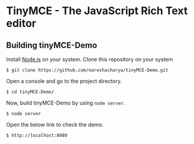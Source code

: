 TinyMCE - The JavaScript Rich Text editor
==========================================

Building tinyMCE-Demo
-----------------
Install [Node.js](https://nodejs.org/en/) on your system.
Clone this repository on your system
```
$ git clone https://github.com/nareshacharya/tinyMCE-Demo.git
```
Open a console and go to the project directory.
```
$ cd tinyMCE-Demo/
```
Now, build tinyMCE-Demo by using `node server`.
```
$ node server
```
Open the below link to check the demo.
```
$ http://localhost:8080
```

